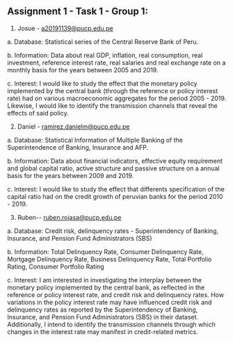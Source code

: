 ## Assignment 1 - Task 1 - Group 1:

1.	Josue - a20191139@pucp.edu.pe

a.	Database:  Statistical series of the Central Reserve Bank of Peru.

b.	Information:  Data about real GDP, inflation, real consumption, real investment, reference interest rate, real salaries and real exchange rate on a monthly basis for the years between 2005 and 2019.

c.	Interest: I would like to study the effect that the monetary policy implemented by the central bank (through the reference or policy interest rate) had on various macroeconomic aggregates for the period 2005 - 2019. Likewise, I would like to identify the transmission channels that reveal the effects of said policy.

2. Daniel - ramirez.danielm@pucp.edu.pe

a.  Database: Statistical Information of Multiple Banking of the Superintendence of Banking, Insurance and AFP.

b. Information: Data about financial indicators, effective equity requirement and global capital ratio, active structure and passive structure on a annual basis for the years between 2009 and 2019.

c. Interest: I would like to study the effect that differents specification of the capital ratio had on the credit growth of peruvian banks for the period 2010 - 2019.

3. Ruben-- ruben.rojasa@pucp.edu.pe

a.	Database: Credit risk, delinquency rates - Superintendency of Banking, Insurance, and Pension Fund Administrators (SBS)

b.	Information: Total Delinquency Rate, Consumer Delinquency Rate, Mortgage Delinquency Rate, Business Delinquency Rate, Total Portfolio Rating, Consumer Portfolio Rating

c.	Interest: I am interested in investigating the interplay between the monetary policy implemented by the central bank, as reflected in the reference or policy interest rate, and credit risk and delinquency rates. How variations in the policy interest rate may have influenced credit risk and delinquency rates as reported by the Superintendency of Banking, Insurance, and Pension Fund Administrators (SBS) in their dataset. Additionally, I intend to identify the transmission channels through which changes in the interest rate may manifest in credit-related metrics.
